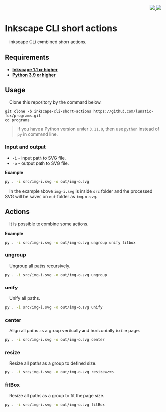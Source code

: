 <div align="right">
  <a href="https://github.com/lunatic-fox/lunatic-fox/tree/main/crypto-donations">
    <img src="https://shields.io/badge/Crypto-Donations-098213?logo=bitcoin">
  </a>
  <a href="https://github.com/lunatic-fox/programs/tree/main">
    <img src="https://shields.io/badge/Back to main-eb344f">
  </a>
</div>

# Inkscape CLI short actions
&emsp;Inkscape CLI combined short actions.

## Requirements
- [**Inkscape 1.1 or higher**](https://inkscape.org/release/)
- [**Python 3.9 or higher**](https://www.python.org/downloads/)

## Usage
&emsp;Clone this repository by the command below.

```git
git clone -b inkscape-cli-short-actions https://github.com/lunatic-fox/programs.git
cd programs

```

> If you have a Python version under `3.11.0`, then use `python` instead of `py` in command line.

### Input and output
- `-i` - input path to SVG file.
- `-o` - output path to SVG file.

**Example**
```bash
py . -i src/img-i.svg -o out/img-o.svg
```
&emsp;In the example above `img-i.svg` is inside `src` folder and the processed SVG will be saved on `out` folder as `img-o.svg`.

## Actions
&emsp;It is possible to combine some actions.

**Example**
```bash
py . -i src/img-i.svg -o out/img-o.svg ungroup unify fitbox
```


### ungroup
&emsp;Ungroup all paths recursively.
```bash
py . -i src/img-i.svg -o out/img-o.svg ungroup
```

### unify
&emsp;Unify all paths.
```bash
py . -i src/img-i.svg -o out/img-o.svg unify
```

### center
&emsp;Align all paths as a group vertically and horizontally to the page.
```bash
py . -i src/img-i.svg -o out/img-o.svg center
```

### resize
&emsp;Resize all paths as a group to defined size.
```bash
py . -i src/img-i.svg -o out/img-o.svg resize=256
```

### fitBox
&emsp;Resize all paths as a group to fit the page size.
```bash
py . -i src/img-i.svg -o out/img-o.svg fitBox
```